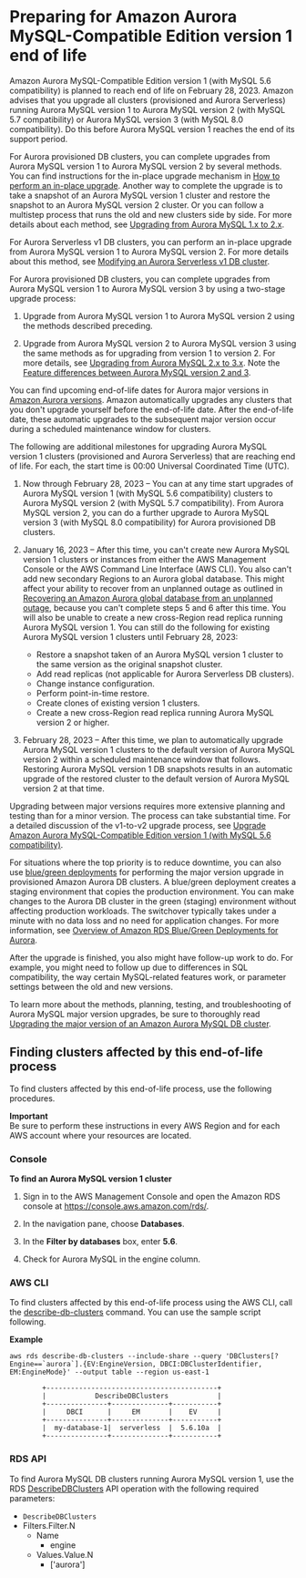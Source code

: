# Preparing for Amazon Aurora MySQL\-Compatible Edition version 1 end of life<a name="Aurora.MySQL56.EOL"></a>

Amazon Aurora MySQL\-Compatible Edition version 1 \(with MySQL 5\.6 compatibility\) is planned to reach end of life on February 28, 2023\. Amazon advises that you upgrade all clusters \(provisioned and Aurora Serverless\) running Aurora MySQL version 1 to Aurora MySQL version 2 \(with MySQL 5\.7 compatibility\) or Aurora MySQL version 3 \(with MySQL 8\.0 compatibility\)\. Do this before Aurora MySQL version 1 reaches the end of its support period\.

For Aurora provisioned DB clusters, you can complete upgrades from Aurora MySQL version 1 to Aurora MySQL version 2 by several methods\. You can find instructions for the in\-place upgrade mechanism in [How to perform an in\-place upgrade](AuroraMySQL.Updates.MajorVersionUpgrade.md#AuroraMySQL.Upgrading.Procedure)\. Another way to complete the upgrade is to take a snapshot of an Aurora MySQL version 1 cluster and restore the snapshot to an Aurora MySQL version 2 cluster\. Or you can follow a multistep process that runs the old and new clusters side by side\. For more details about each method, see [Upgrading from Aurora MySQL 1\.x to 2\.x](AuroraMySQL.Updates.MajorVersionUpgrade.md#AuroraMySQL.Updates.MajorVersionUpgrade.1to2)\.

For Aurora Serverless v1 DB clusters, you can perform an in\-place upgrade from Aurora MySQL version 1 to Aurora MySQL version 2\. For more details about this method, see [Modifying an Aurora Serverless v1 DB cluster](aurora-serverless.modifying.md)\.

For Aurora provisioned DB clusters, you can complete upgrades from Aurora MySQL version 1 to Aurora MySQL version 3 by using a two\-stage upgrade process:

1. Upgrade from Aurora MySQL version 1 to Aurora MySQL version 2 using the methods described preceding\.

1. Upgrade from Aurora MySQL version 2 to Aurora MySQL version 3 using the same methods as for upgrading from version 1 to version 2\. For more details, see [Upgrading from Aurora MySQL 2\.x to 3\.x](AuroraMySQL.Updates.MajorVersionUpgrade.md#AuroraMySQL.Updates.MajorVersionUpgrade.2to3)\. Note the [Feature differences between Aurora MySQL version 2 and 3](Aurora.AuroraMySQL.Compare-v2-v3.md#AuroraMySQL.Compare-v2-v3-features)\.

You can find upcoming end\-of\-life dates for Aurora major versions in [Amazon Aurora versions](Aurora.VersionPolicy.md)\. Amazon automatically upgrades any clusters that you don't upgrade yourself before the end\-of\-life date\. After the end\-of\-life date, these automatic upgrades to the subsequent major version occur during a scheduled maintenance window for clusters\. 

The following are additional milestones for upgrading Aurora MySQL version 1 clusters \(provisioned and Aurora Serverless\) that are reaching end of life\. For each, the start time is 00:00 Universal Coordinated Time \(UTC\)\. 

1. Now through February 28, 2023 – You can at any time start upgrades of Aurora MySQL version 1 \(with MySQL 5\.6 compatibility\) clusters to Aurora MySQL version 2 \(with MySQL 5\.7 compatibility\)\. From Aurora MySQL version 2, you can do a further upgrade to Aurora MySQL version 3 \(with MySQL 8\.0 compatibility\) for Aurora provisioned DB clusters\. 

1. January 16, 2023 – After this time, you can't create new Aurora MySQL version 1 clusters or instances from either the AWS Management Console or the AWS Command Line Interface \(AWS CLI\)\. You also can't add new secondary Regions to an Aurora global database\. This might affect your ability to recover from an unplanned outage as outlined in [Recovering an Amazon Aurora global database from an unplanned outage](aurora-global-database-disaster-recovery.md#aurora-global-database-failover), because you can't complete steps 5 and 6 after this time\. You will also be unable to create a new cross\-Region read replica running Aurora MySQL version 1\. You can still do the following for existing Aurora MySQL version 1 clusters until February 28, 2023:
   + Restore a snapshot taken of an Aurora MySQL version 1 cluster to the same version as the original snapshot cluster\.
   + Add read replicas \(not applicable for Aurora Serverless DB clusters\)\.
   + Change instance configuration\.
   + Perform point\-in\-time restore\.
   + Create clones of existing version 1 clusters\.
   + Create a new cross\-Region read replica running Aurora MySQL version 2 or higher\.

1.  February 28, 2023 – After this time, we plan to automatically upgrade Aurora MySQL version 1 clusters to the default version of Aurora MySQL version 2 within a scheduled maintenance window that follows\. Restoring Aurora MySQL version 1 DB snapshots results in an automatic upgrade of the restored cluster to the default version of Aurora MySQL version 2 at that time\. 

Upgrading between major versions requires more extensive planning and testing than for a minor version\. The process can take substantial time\. For a detailed discussion of the v1\-to\-v2 upgrade process, see [Upgrade Amazon Aurora MySQL\-Compatible Edition version 1 \(with MySQL 5\.6 compatibility\)](http://aws.amazon.com/blogs/database/upgrade-amazon-aurora-mysql-compatible-edition-version-1-with-mysql-5-6-compatibility)\.

For situations where the top priority is to reduce downtime, you can also use [blue/green deployments](https://aws.amazon.com/blogs/aws/new-fully-managed-blue-green-deployments-in-amazon-aurora-and-amazon-rds/) for performing the major version upgrade in provisioned Amazon Aurora DB clusters\. A blue/green deployment creates a staging environment that copies the production environment\. You can make changes to the Aurora DB cluster in the green \(staging\) environment without affecting production workloads\. The switchover typically takes under a minute with no data loss and no need for application changes\. For more information, see [Overview of Amazon RDS Blue/Green Deployments for Aurora](blue-green-deployments-overview.md)\.

After the upgrade is finished, you also might have follow\-up work to do\. For example, you might need to follow up due to differences in SQL compatibility, the way certain MySQL\-related features work, or parameter settings between the old and new versions\.

To learn more about the methods, planning, testing, and troubleshooting of Aurora MySQL major version upgrades, be sure to thoroughly read [Upgrading the major version of an Amazon Aurora MySQL DB cluster](AuroraMySQL.Updates.MajorVersionUpgrade.md)\.

## Finding clusters affected by this end\-of\-life process<a name="find-cluster"></a>

To find clusters affected by this end\-of\-life process, use the following procedures\.

**Important**  
Be sure to perform these instructions in every AWS Region and for each AWS account where your resources are located\.

### Console<a name="aurora-find-mysqlv1-cluster.CON"></a>

**To find an Aurora MySQL version 1 cluster**

1. Sign in to the AWS Management Console and open the Amazon RDS console at [https://console\.aws\.amazon\.com/rds/](https://console.aws.amazon.com/rds/)\.

1.  In the navigation pane, choose **Databases**\.

1.  In the **Filter by databases** box, enter **5\.6**\.

1. Check for Aurora MySQL in the engine column\.

### AWS CLI<a name="aurora-find-mysqlv1-cluster.CLI"></a>

To find clusters affected by this end\-of\-life process using the AWS CLI, call the [describe\-db\-clusters](https://docs.aws.amazon.com/cli/latest/reference/rds/describe-db-clusters.html) command\. You can use the sample script following\.

**Example**  

```
aws rds describe-db-clusters --include-share --query 'DBClusters[?Engine==`aurora`].{EV:EngineVersion, DBCI:DBClusterIdentifier, EM:EngineMode}' --output table --region us-east-1     
        
        +------------------------------------------+
        |            DescribeDBClusters            |
        +---------------+--------------+-----------+
        |     DBCI      |     EM       |    EV     |
        +---------------+--------------+-----------+
        |  my-database-1|  serverless  |  5.6.10a  |
        +---------------+--------------+-----------+
```

### RDS API<a name="Aurora-find-mysqlv1-cluster.API"></a>

To find Aurora MySQL DB clusters running Aurora MySQL version 1, use the RDS [DescribeDBClusters](https://docs.aws.amazon.com/AmazonRDS/latest/APIReference/API_DescribeDBClusters.html) API operation with the following required parameters: 
+  `DescribeDBClusters`
  + Filters\.Filter\.N
    + Name
      + engine
    + Values\.Value\.N
      + \['aurora'\]